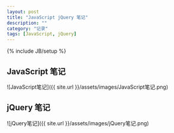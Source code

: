 ```yaml
---
layout: post
title: "JavaScript jQuery 笔记"
description: ""
category: "记录"
tags: [JavaScript, jQuery]
---
```

{% include JB/setup %}

## JavaScript 笔记
![JavaScript笔记]({{ site.url }}/assets/images/JavaScript笔记.png)

## jQuery 笔记
![jQuery笔记]({{ site.url }}/assets/images/jQuery笔记.png)